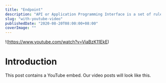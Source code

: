 ```yaml
---
title: "Endpoint"
description: "API or Application Programming Interface is a set of rules that allows two separate programs to interact with each other based on certain guidelines. REST or Representational State Transfer is a protocol that determines what these guidelines are."
slug: "with-youtube-video"
publishedDate: "2020-08-20T08:00:00+08:00"
coverImage: ""
---
```


!(https://www.youtube.com/watch?v=ViaBzK11EkE)

# Introduction

<Lead>
  This post contains a YouTube embed. Our video posts will look like this.
</Lead>
